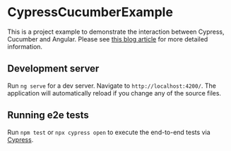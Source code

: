 # CypressCucumberExample

This is a project example to demonstrate the interaction between Cypress, Cucumber and Angular. Please see [this blog article](https://www.cimt-ag.de/webanwendungen-mit-cypress-und-cucumber-testen/) for more detailed information.

## Development server

Run `ng serve` for a dev server. Navigate to `http://localhost:4200/`. The application will automatically reload if you change any of the source files.

## Running e2e tests

Run `npm test` or `npx cypress open` to execute the end-to-end tests via [Cypress](https://www.cypress.io/).
